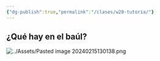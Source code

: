 ```yaml
---
{"dg-publish":true,"permalink":"/clases/w20-tutoria/"}
---
```


<div class="slide">

## ¿Qué hay en el baúl?

</div>
<div class="slide">

![../Assets/Pasted image 20240215130138.png](/img/user/Assets/Pasted%20image%2020240215130138.png)

</div>
